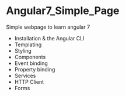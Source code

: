 # Angular7_Simple_Page
Simple webpage to learn angular 7

- Installation & the Angular CLI
- Templating
- Styling
- Components
- Event binding
- Property binding
- Services
- HTTP Client
- Forms
